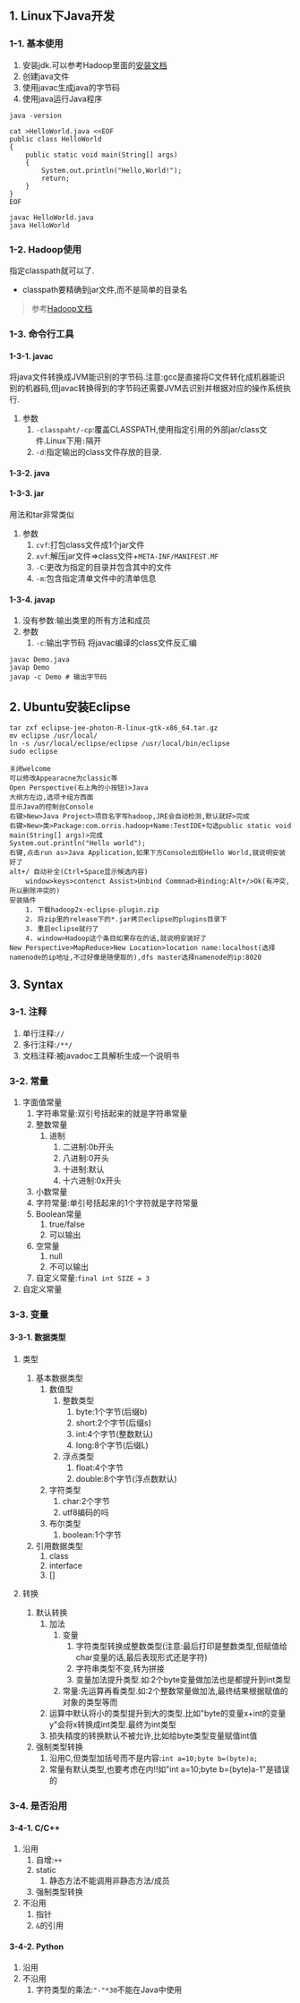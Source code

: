 ## 1. Linux下Java开发
### 1-1. 基本使用
1. 安装jdk.可以参考Hadoop里面的[安装文档](https://github.com/orris27/orris/blob/master/bigdata/hadoop/hadoop.md)
2. 创建java文件
3. 使用javac生成java的字节码
4. 使用java运行Java程序
```
java -version

cat >HelloWorld.java <<EOF
public class HelloWorld 
{
    public static void main(String[] args)
    {
        System.out.println("Hello,World!");
        return;
    }
}
EOF

javac HelloWorld.java 
java HelloWorld
```
### 1-2. Hadoop使用
指定classpath就可以了.
+ classpath要精确到jar文件,而不是简单的目录名
> 参考[Hadoop文档](https://github.com/orris27/orris/blob/master/bigdata/hadoop/hadoop.md)

### 1-3. 命令行工具
#### 1-3-1. javac
将java文件转换成JVM能识别的字节码.注意:gcc是直接将C文件转化成机器能识别的机器码,但javac转换得到的字节码还需要JVM去识别并根据对应的操作系统执行.
1. 参数
    1. `-classpaht/-cp`:覆盖CLASSPATH,使用指定引用的外部jar/class文件.Linux下用`:`隔开
    2. `-d`:指定输出的class文件存放的目录.
#### 1-3-2. java
#### 1-3-3. jar
用法和tar非常类似
1. 参数
    1. `cvf`:打包class文件成1个jar文件
    2. `xvf`:解压jar文件=>class文件+`META-INF/MANIFEST.MF`
    3. `-C`:更改为指定的目录并包含其中的文件
    4. `-m`:包含指定清单文件中的清单信息
#### 1-3-4. javap
1. 没有参数:输出类里的所有方法和成员
2. 参数
    1. `-c`:输出字节码
将javac编译的class文件反汇编
```
javac Demo.java
javap Demo
javap -c Demo # 输出字节码
```



## 2. Ubuntu安装Eclipse
```
tar zxf eclipse-jee-photon-R-linux-gtk-x86_64.tar.gz
mv eclipse /usr/local/
ln -s /usr/local/eclipse/eclipse /usr/local/bin/eclipse
sudo eclipse

关闭welcome
可以修改Appearacne为classic等
Open Perspective(右上角的小按钮)>Java
大纲方左边,选项卡组方西面
显示Java的控制台Console
右键>New>Java Project>项目名字写hadoop,JRE会自动检测,默认就好>完成
右键>New>类>Package:com.orris.hadoop+Name:TestIDE+勾选public static void main(String[] args)>完成
System.out.println("Hello world");
右键,点击run as>Java Application,如果下方Console出现Hello World,就说明安装好了
alt+/ 自动补全(Ctrl+Space显示候选内容)
    window>keys>contenct Assist>Unbind Commnad>Binding:Alt+/>Ok(有冲突,所以删除冲突的)
安装插件
    1. 下载hadoop2x-eclipse-plugin.zip
    2. 将zip里的release下的*.jar拷贝eclipse的plugins目录下
    3. 重启eclipse就行了
    4. window>Hadoop这个条目如果存在的话,就说明安装好了
New Perspective>MapReduce>New Location>location name:localhost(选择namenode的ip地址,不过好像是随便取的),dfs master选择namenode的ip:8020
```

## 3. Syntax
### 3-1. 注释
1. 单行注释:`//`
2. 多行注释:`/**/`
3. 文档注释:被javadoc工具解析生成一个说明书
### 3-2. 常量
1. 字面值常量
    1. 字符串常量:双引号括起来的就是字符串常量
    2. 整数常量
        1. 进制
            1. 二进制:0b开头
            2. 八进制:0开头
            3. 十进制:默认
            4. 十六进制:0x开头
    3. 小数常量
    4. 字符常量:单引号括起来的1个字符就是字符常量
    5. Boolean常量
        1. true/false
        2. 可以输出
    6. 空常量
        1. null
        2. 不可以输出
    7. 自定义常量:`final int SIZE = 3`
2. 自定义常量
### 3-3. 变量
#### 3-3-1. 数据类型
1. 类型
    1. 基本数据类型
        1. 数值型
            1. 整数类型
                1. byte:1个字节(后缀b)
                2. short:2个字节(后缀s)
                3. int:4个字节(整数默认)
                4. long:8个字节(后缀L)
            2. 浮点类型
                1. float:4个字节
                2. double:8个字节(浮点数默认)
        2. 字符类型
            1. char:2个字节
            2. utf8编码的吗
        3. 布尔类型
            1. boolean:1个字节
    2. 引用数据类型
        1. class
        2. interface
        3. []

2. 转换
    1. 默认转换
        1. 加法
            1. 变量
                1. 字符类型转换成整数类型(注意:最后打印是整数类型,但赋值给char变量的话,最后表现形式还是字符)
                2. 字符串类型不变,转为拼接
                3. 变量加法提升类型.如:2个byte变量做加法也是都提升到int类型
            2. 常量:先运算再看类型.如:2个整数常量做加法,最终结果根据赋值的对象的类型等而
        2. 运算中默认将小的类型提升到大的类型.比如"byte的变量x+int的变量y"会将x转换成int类型.最终为int类型
        3. 损失精度的转换默认不被允许,比如给byte类型变量赋值int值
    2. 强制类型转换
        1. 沿用C,但类型加括号而不是内容:`int a=10;byte b=(byte)a;`
        2. 常量有默认类型,也要考虑在内!!如"int a=10;byte b=(byte)a-1"是错误的
### 3-4. 是否沿用
#### 3-4-1. C/C++
1. 沿用
    1. 自增:`++`
    2. static
        1. 静态方法不能调用非静态方法/成员
    3. 强制类型转换
2. 不沿用
    1. 指针
    2. `&`的引用
#### 3-4-2. Python
1. 沿用
2. 不沿用
    1. 字符类型的乘法:`"-"*30`不能在Java中使用
